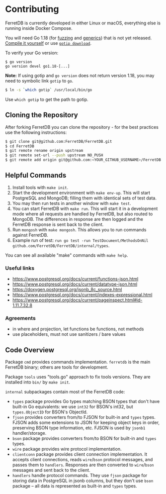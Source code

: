 # Contributing

FerretDB is currently developed in either Linux or macOS, everything else is running inside Docker Compose.

You will need Go 1.18 (for [fuzzing](https://go.dev/blog/fuzz-beta) and [generics](https://go.dev/blog/generics-proposal)) that is not yet released.
[Compile it yourself](https://golang.org/doc/install/source) or use [`gotip download`](https://pkg.go.dev/golang.org/dl/gotip).

To verify your Go version:
```
$ go version
go version devel go1.18-[...]
```
**Note:** If using gotip and `go version` does not return version 1.18, you may need to symbolic link `gotip` to `go`.
```sh
$ ln -s `which gotip` /usr/local/bin/go
```
Use `which gotip` to get the path to gotip.

## Cloning the Repository

After forking FerretDB you can clone the repository - for the best practices use the following instructions:

```sh
$ git clone git@github.com:FerretDB/FerretDB.git
$ cd FerretDB
$ git remote rename origin upstream
$ git remote set-url --push upstream NO_PUSH
$ git remote add origin git@github.com:<YOUR_GITHUB_USERNAME>/FerretDB.git
```

## Helpful Commands

1. Install tools with `make init`.
2. Start the development environment with `make env-up`.
   This will start PostgreSQL and MongoDB; filling them with identical sets of test data.
3. You may then run tests in another window with `make test`.
4. You can start FerretDB with `make run`.
   This will start it in a development mode where all requests are handled by FerretDB, but also routed to MongoDB.
   The differences in response are then logged and the FerretDB response is sent back to the client.
5. Run `mongosh` with `make mongosh`.
   This allows you to run commands against FerretDB.
6. Example run of test: `run go test -run TestDocument/MethodsOnNil github.com/FerretDB/FerretDB/internal/types`.

You can see all available "make" commands with `make help`.


### Useful links

* https://www.postgresql.org/docs/current/functions-json.html
* https://www.postgresql.org/docs/current/datatype-json.html
* https://doxygen.postgresql.org/jsonb_8c_source.html
* https://www.postgresql.org/docs/current/indexes-expressional.html
* https://www.postgresql.org/docs/current/pageinspect.html#id-1.11.7.32.8

### Agreements

* in where and projection, let functions be functions, not methods
* use placeholders, must not use sanitizers / bare values

## Code Overview

Package `cmd` provides commands implementation. `ferretdb` is the main FerretDB binary; others are tools for development.

Package `tools` uses "tools.go" approach to fix tools versions. They are installed into `bin/` by `make init`.

`internal` subpackages contain most of the FerretDB code:
* `types` package provides Go types matching BSON types that don't have built-in Go equivalents: we use `int32` for BSON's int32, but `types.ObjectID` for BSON's ObjectId.
* `fjson` provides converters from/to FJSON for built-in and `types` types.
  FJSON adds some extensions to JSON for keeping object keys in order, preserving BSON type information, etc.
  FJSON is used by `jsonb1` handler/storage.
* `bson` package provides converters from/to BSON for built-in and `types` types.
* `wire` package provides wire protocol implementation.
* `clientconn` package provides client connection implementation.
  It accepts client connections, reads `wire`/`bson` protocol messages, and passes them to `handlers`.
  Responses are then converted to `wire`/`bson` messages and sent back to the client.
* `handlers` handle protocol commands.
  They use `fjson` package for storing data in PostgreSQL in jsonb columns, but they don't use `bson` package – all data is represented as built-in and `types` types.

